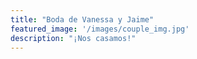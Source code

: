 ```yaml
---
title: "Boda de Vanessa y Jaime"
featured_image: '/images/couple_img.jpg'
description: "¡Nos casamos!" 
---
```

